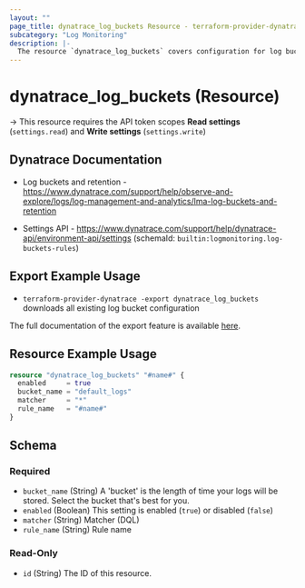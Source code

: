 ```yaml
---
layout: ""
page_title: dynatrace_log_buckets Resource - terraform-provider-dynatrace"
subcategory: "Log Monitoring"
description: |-
  The resource `dynatrace_log_buckets` covers configuration for log buckets
---
```


# dynatrace_log_buckets (Resource)

-> This resource requires the API token scopes **Read settings** (`settings.read`) and **Write settings** (`settings.write`)

## Dynatrace Documentation

- Log buckets and retention - https://www.dynatrace.com/support/help/observe-and-explore/logs/log-management-and-analytics/lma-log-buckets-and-retention

- Settings API - https://www.dynatrace.com/support/help/dynatrace-api/environment-api/settings (schemaId: `builtin:logmonitoring.log-buckets-rules`)

## Export Example Usage

- `terraform-provider-dynatrace -export dynatrace_log_buckets` downloads all existing log bucket configuration

The full documentation of the export feature is available [here](https://registry.terraform.io/providers/dynatrace-oss/dynatrace/latest/docs/guides/export-v2).

## Resource Example Usage

```terraform
resource "dynatrace_log_buckets" "#name#" {
  enabled     = true
  bucket_name = "default_logs"
  matcher     = "*"
  rule_name   = "#name#"
}
```

<!-- schema generated by tfplugindocs -->
## Schema

### Required

- `bucket_name` (String) A 'bucket' is the length of time your logs will be stored. Select the bucket that's best for you.
- `enabled` (Boolean) This setting is enabled (`true`) or disabled (`false`)
- `matcher` (String) Matcher (DQL)
- `rule_name` (String) Rule name

### Read-Only

- `id` (String) The ID of this resource.
 